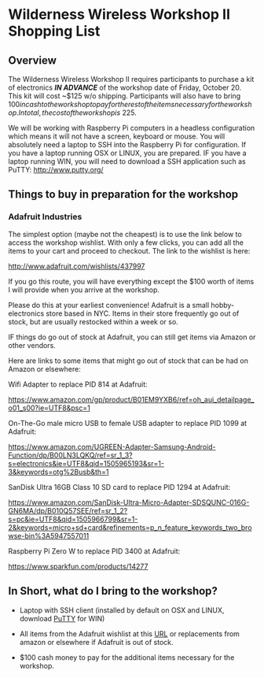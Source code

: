 # Wilderness Wireless Workshop II Shopping List

## Overview

The Wilderness Wireless Workshop II requires participants to purchase a kit of electronics __*IN ADVANCE*__ of the workshop date of Friday, October 20. This kit will cost ~$125 w/o shipping. Participants will also have to bring $100 in cash to the workshop to pay for the rest of the items necessary for the workshop. In total, the cost of the workshop is ~$225.

We will be working with Raspberry Pi computers in a headless configuration which means it will not have a screen, keyboard or mouse. You will absolutely need a laptop to SSH into the Raspberry Pi for configuration. If you have a laptop running OSX or LINUX, you are prepared. IF you have a laptop running WIN, you will need to download a SSH application such as PuTTY: http://www.putty.org/

## Things to buy in preparation for the workshop

### Adafruit Industries

The simplest option (maybe not the cheapest) is to use the link below to access the workshop wishlist. With only a few clicks, you can add all the items to your cart and proceed to checkout. The link to the wishlist is here:

http://www.adafruit.com/wishlists/437997

If you go this route, you will have everything except the $100 worth of items I will provide when you arrive at the workshop.

Please do this at your earliest convenience! Adafruit is a small hobby-electronics store based in NYC. Items in their store frequently go out of stock, but are usually restocked within a week or so.

IF things do go out of stock at Adafruit, you can still get items via Amazon or other vendors.

Here are links to some items that might go out of stock that can be had on Amazon or elsewhere:

Wifi Adapter to replace PID 814 at Adafruit:

https://www.amazon.com/gp/product/B01EM9YXB6/ref=oh_aui_detailpage_o01_s00?ie=UTF8&psc=1

On-The-Go male micro USB to female USB adapter to replace PID 1099 at Adafruit:

https://www.amazon.com/UGREEN-Adapter-Samsung-Android-Function/dp/B00LN3LQKQ/ref=sr_1_3?s=electronics&ie=UTF8&qid=1505965193&sr=1-3&keywords=otg%2Busb&th=1

SanDisk Ultra 16GB Class 10 SD card to replace PID 1294 at Adafruit:

https://www.amazon.com/SanDisk-Ultra-Micro-Adapter-SDSQUNC-016G-GN6MA/dp/B010Q57SEE/ref=sr_1_2?s=pc&ie=UTF8&qid=1505966799&sr=1-2&keywords=micro+sd+card&refinements=p_n_feature_keywords_two_browse-bin%3A5947557011

Raspberry Pi Zero W to replace PID 3400 at Adafruit:

https://www.sparkfun.com/products/14277

## In Short, what do I bring to the workshop?

* Laptop with SSH client (installed by default on OSX and LINUX, download [PuTTY](http://www.putty.org/) for WIN)

* All items from the Adafruit wishlist at this [URL](http://www.adafruit.com/wishlists/437997)
or replacements from amazon or elsewhere if Adafruit is out of stock.

* $100 cash money to pay for the additional items necessary for the workshop.
